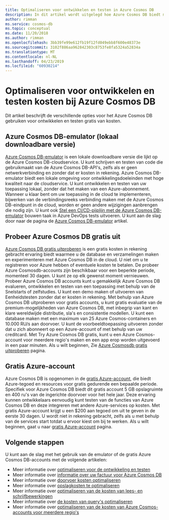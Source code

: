 ```yaml
---
title: Optimaliseren voor ontwikkelen en testen in Azure Cosmos DB
description: In dit artikel wordt uitgelegd hoe Azure Cosmos DB biedt meerdere opties voor het ontwikkelen en testen van de service gratis.
author: rimman
ms.service: cosmos-db
ms.topic: conceptual
ms.date: 11/20/2018
ms.author: rimman
ms.openlocfilehash: 3bb39fe99e612fb19f12fd049ebb8f600e48373e
ms.sourcegitcommit: 3102f886aa962842303c8753fe8fa5324a52834a
ms.translationtype: MT
ms.contentlocale: nl-NL
ms.lasthandoff: 04/23/2019
ms.locfileid: "60930214"
---
```

# <a name="optimize-development-and-testing-cost-in-azure-cosmos-db"></a>Optimaliseren voor ontwikkelen en testen kosten bij Azure Cosmos DB

Dit artikel beschrijft de verschillende opties voor het Azure Cosmos DB gebruiken voor ontwikkelen en testen gratis van kosten.

## <a name="azure-cosmos-db-emulator-locally-downloadable-version"></a>Azure Cosmos DB-emulator (lokaal downloadbare versie)

[Azure Cosmos DB-emulator](local-emulator.md) is een lokale downloadbare versie die lijkt op de Azure Cosmos DB-cloudservice. U kunt schrijven en testen van code die gebruikmaakt van de Azure Cosmos DB-API's, zelfs als er geen netwerkverbinding en zonder dat er kosten in rekening. Azure Cosmos DB-emulator biedt een lokale omgeving voor ontwikkelingsdoeleinden met hoge kwaliteit naar de cloudservice. U kunt ontwikkelen en testen van uw toepassing lokaal, zonder dat het maken van een Azure-abonnement. Wanneer u klaar bent om uw toepassing in de cloud te implementeren, bijwerken van de verbindingsreeks verbinding maken met de Azure Cosmos DB-eindpunt in de cloud, worden er geen andere wijzigingen aanbrengen die nodig zijn. U kunt ook [Stel een CI/CD-pijplijn met de Azure Cosmos DB-emulator](tutorial-setup-ci-cd.md) bouwen taak in Azure DevOps tests uitvoeren. U kunt aan de slag door naar de pagina de [Azure Cosmos DB-emulator](local-emulator.md) artikel.

## <a name="try-azure-cosmos-db-for-free"></a>Probeer Azure Cosmos DB gratis uit

[Azure Cosmos DB gratis uitproberen](https://azure.microsoft.com/try/cosmosdb/) is een gratis kosten in rekening gebracht ervaring biedt waarmee u de database en verzamelingen maken en experimenteren met Azure Cosmos DB in de cloud. U niet om u te registreren voor Azure hebben of eventuele kosten te betalen. De probeer Azure Cosmosdb-accounts zijn beschikbaar voor een beperkte periode, momenteel 30 dagen. U kunt ze op elk gewenst moment vernieuwen. Probeer Azure Cosmos DB accounts kunt u gemakkelijk Azure Cosmos DB evalueren, ontwikkelen en testen van een toepassing met behulp van de Snelstarts of zelfstudies. U kunt een demo maken of uitvoeren van Eenheidstesten zonder dat er kosten in rekening. Met behulp van Azure Cosmos DB uitproberen voor gratis accounts, u kunt gratis evaluatie van de premium-mogelijkheden van Azure Cosmos DB, met inbegrip van kant en klare wereldwijde distributie, sla's en consistentie modellen. U kunt een database maken met een maximum van 25 Azure Cosmos-containers en 10.000 RU/s aan doorvoer. U kunt de voorbeeldtoepassing uitvoeren zonder dat u zich abonneert op een Azure-account of met behulp van uw creditcard. Met Try Azure Cosmos DB gratis, kunt u een Azure Cosmos-account voor meerdere regio's maken en een app erop worden uitgevoerd in een paar minuten. Als u wilt beginnen, Zie [Azure Cosmosdb gratis uitproberen](https://azure.microsoft.com/try/cosmosdb/) pagina.

## <a name="azure-free-account"></a>Gratis Azure-account

Azure Cosmos DB is opgenomen in de [gratis Azure-account](https://azure.microsoft.com/free), die biedt Azure-tegoed en resources voor gratis gedurende een bepaalde periode. Specifiek voor Azure Cosmos DB biedt dit gratis account 5 GB opslagruimte en 400 ru's van de ingerichte doorvoer voor het hele jaar. Deze ervaring kunnen ontwikkelaars eenvoudig kunt testen van de functies van Azure Cosmos DB en deze integreren met andere Azure-services op kosten. Met gratis Azure-account krijgt u een $200 aan tegoed om uit te geven in de eerste 30 dagen. U wordt niet in rekening gebracht, zelfs als u met behulp van de services start totdat u ervoor kiest om bij te werken. Als u wilt beginnen, gaat u naar [gratis Azure-account](https://azure.microsoft.com/free) pagina.

## <a name="next-steps"></a>Volgende stappen

U kunt aan de slag met het gebruik van de emulator of de gratis Azure Cosmos DB-accounts met de volgende artikelen:

* Meer informatie over [optimaliseren voor de ontwikkeling en testen](optimize-dev-test.md)
* Meer informatie over [informatie over uw factuur voor Azure Cosmos DB](understand-your-bill.md)
* Meer informatie over [doorvoer kosten optimaliseren](optimize-cost-throughput.md)
* Meer informatie over [opslagkosten te optimaliseren](optimize-cost-storage.md)
* Meer informatie over [optimaliseren van de kosten van lees- en schrijfbewerkingen](optimize-cost-reads-writes.md)
* Meer informatie over [de kosten van query's optimaliseren](optimize-cost-queries.md)
* Meer informatie over [optimaliseren van de kosten van Azure Cosmos-accounts voor meerdere regio's](optimize-cost-regions.md)

